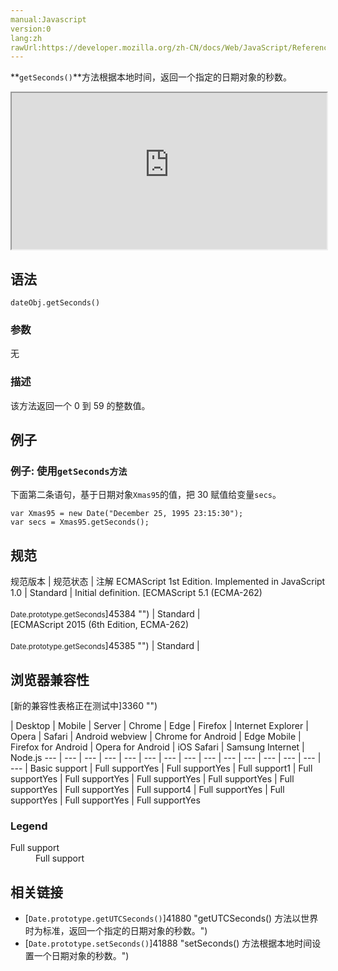 ```yaml
---
manual:Javascript
version:0
lang:zh
rawUrl:https://developer.mozilla.org/zh-CN/docs/Web/JavaScript/Reference/Global_Objects/Date/getSeconds
---
```






**`getSeconds()`**方法根据本地时间，返回一个指定的日期对象的秒数。

<iframe src='https://interactive-examples.mdn.mozilla.net/pages/js/date-getseconds.html' width='100%' height='250'></iframe>

## 语法<a name="Syntax"></a>

```
dateObj.getSeconds()
```

### 参数<a name="Parameters"></a>


无


### 描述<a name="Description"></a>


该方法返回一个 0 到 59 的整数值。


## 例子<a name="Examples"></a>

### 例子: 使用`getSeconds方法`<a name="Example:_Using_getSeconds"></a>


下面第二条语句，基于日期对象`Xmas95`的值，把 30 赋值给变量`secs`。


```
var Xmas95 = new Date("December 25, 1995 23:15:30");
var secs = Xmas95.getSeconds();
```



## 规范<a name="规范"></a>

规范版本 | 规范状态 | 注解 
ECMAScript 1st Edition. Implemented in JavaScript 1.0 | Standard | Initial definition. 
[ECMAScript 5.1 (ECMA-262)<br></br><small>Date.prototype.getSeconds</small>]45384 "") | Standard |  
[ECMAScript 2015 (6th Edition, ECMA-262)<br></br><small>Date.prototype.getSeconds</small>]45385 "") | Standard |  


## 浏览器兼容性<a name="浏览器兼容性"></a>
[新的兼容性表格正在测试中<i></i>]3360 "")

 | <abbr>Desktop<i></i></abbr> | <abbr>Mobile<i></i></abbr> | <abbr>Server<i></i></abbr> 
 | <abbr>Chrome<i></i></abbr> | <abbr>Edge<i></i></abbr> | <abbr>Firefox<i></i></abbr> | <abbr>Internet Explorer<i></i></abbr> | <abbr>Opera<i></i></abbr> | <abbr>Safari<i></i></abbr> | <abbr>Android webview<i></i></abbr> | <abbr>Chrome for Android<i></i></abbr> | <abbr>Edge Mobile<i></i></abbr> | <abbr>Firefox for Android<i></i></abbr> | <abbr>Opera for Android<i></i></abbr> | <abbr>iOS Safari<i></i></abbr> | <abbr>Samsung Internet<i></i></abbr> | <abbr>Node.js<i></i></abbr> 
 ---  |  ---  |  ---  |  ---  |  ---  |  ---  |  ---  |  ---  |  ---  |  ---  |  ---  |  ---  |  ---  |  ---  |  ---  | 
Basic support | <abbr>Full support</abbr>Yes | <abbr>Full support</abbr>Yes | <abbr>Full support</abbr>1 | <abbr>Full support</abbr>Yes | <abbr>Full support</abbr>Yes | <abbr>Full support</abbr>Yes | <abbr>Full support</abbr>Yes | <abbr>Full support</abbr>Yes | <abbr>Full support</abbr>Yes | <abbr>Full support</abbr>4 | <abbr>Full support</abbr>Yes | <abbr>Full support</abbr>Yes | <abbr>Full support</abbr>Yes | <abbr>Full support</abbr>Yes 


### Legend<a name="Legend"></a>
<dl><dt id=''><abbr>Full support</abbr></dt><dd>Full support</dd></dl>

## 相关链接<a name="See_Also"></a>

* [`Date.prototype.getUTCSeconds()`]41880 "getUTCSeconds() 方法以世界时为标准，返回一个指定的日期对象的秒数。")
* [`Date.prototype.setSeconds()`]41888 "setSeconds() 方法根据本地时间设置一个日期对象的秒数。")



